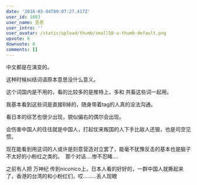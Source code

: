 ```yaml
---
date: '2018-03-04T09:07:27.417Z'
user_id: 1603
user_name: 吾思
user_intro: ''
user_avatar: /static/upload/thumb/small50-u-thumb-default.png
upvote: 8
downvote: 0
comments: []
---
```


中文都是在演变的。

这种时候纠结词语原本意思没什么意义。

这个词国内是不用的，看的比较多的是推特上，多和 共畜这些词一起用。

我基本看到这些词是直接B掉的，随身带着tag的人真的没法沟通。

看日本的综艺也很少出现，貌似偏右的偶尔会出现。

会伤害中国人的往往就是中国人，打起仗来叛国的人下手比敌人还狠，也是司空见惯。

现在能看到用这词的人或许是刻意营造对立罢了，能毫不犹豫反击的基本也是脑子不太好的小粉红之类的。  那个对话....惨不忍睹....

之前有人把 万神纪 传到niconico上，日本人看的好好的，一群中国人就撕起来了，香港的台湾的和小粉红们，哎.........丢人现眼
